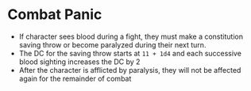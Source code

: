 # Combat Panic

* If character sees blood during a fight, they must make a constitution saving throw or become paralyzed during their next turn.
* The DC for the saving throw starts at `11 + 1d4` and each successive blood sighting increases the DC by 2
* After the character is afflicted by paralysis, they will not be affected again for the remainder of combat